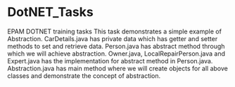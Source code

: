 # DotNET_Tasks
EPAM DOTNET training tasks
This task demonstrates a simple example of Abstraction.
CarDetails.java has private data which has getter and setter methods to set and retrieve data.
Person.java has abstract method through which we will achieve abstraction.
Owner.java, LocalRepairPerson.java and Expert.java has the implementation for abstract method in Person.java.
Abstraction.java has main method where we will create objects for all above classes and demonstrate the concept of abstraction.
